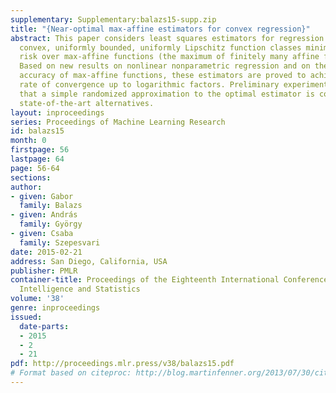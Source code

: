 ```yaml
---
supplementary: Supplementary:balazs15-supp.zip
title: "{Near-optimal max-affine estimators for convex regression}"
abstract: This paper considers least squares estimators for regression problems over
  convex, uniformly bounded, uniformly Lipschitz function classes minimizing the empirical
  risk over max-affine functions (the maximum of finitely many affine functions).
  Based on new results on nonlinear nonparametric regression and on the approximation
  accuracy of max-affine functions, these estimators are proved to achieve the optimal
  rate of convergence up to logarithmic factors. Preliminary experiments indicate
  that a simple randomized approximation to the optimal estimator is competitive with
  state-of-the-art alternatives.
layout: inproceedings
series: Proceedings of Machine Learning Research
id: balazs15
month: 0
firstpage: 56
lastpage: 64
page: 56-64
sections: 
author:
- given: Gabor
  family: Balazs
- given: András
  family: György
- given: Csaba
  family: Szepesvari
date: 2015-02-21
address: San Diego, California, USA
publisher: PMLR
container-title: Proceedings of the Eighteenth International Conference on Artificial
  Intelligence and Statistics
volume: '38'
genre: inproceedings
issued:
  date-parts:
  - 2015
  - 2
  - 21
pdf: http://proceedings.mlr.press/v38/balazs15.pdf
# Format based on citeproc: http://blog.martinfenner.org/2013/07/30/citeproc-yaml-for-bibliographies/
---
```

